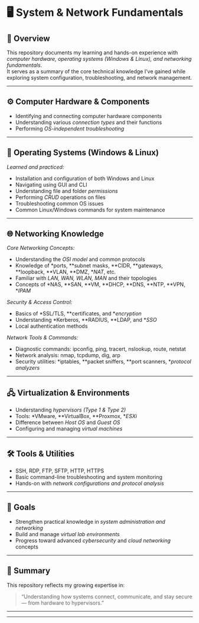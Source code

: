 # 🖥 System & Network Fundamentals

## 📘 Overview
This repository documents my learning and hands-on experience with *computer hardware, operating systems (Windows & Linux), and networking fundamentals*.  
It serves as a summary of the core technical knowledge I’ve gained while exploring system configuration, troubleshooting, and network management.

---

## ⚙ Computer Hardware & Components
- Identifying and connecting computer hardware components  
- Understanding various *connection types* and their functions  
- Performing *OS-independent troubleshooting*

---

## 🧩 Operating Systems (Windows & Linux)
*Learned and practiced:*
- Installation and configuration of both Windows and Linux  
- Navigating using GUI and CLI  
- Understanding file and folder *permissions*  
- Performing *CRUD* operations on files  
- Troubleshooting common OS issues  
- Common Linux/Windows commands for system maintenance  

---

## 🌐 Networking Knowledge
*Core Networking Concepts:*
- Understanding the *OSI model* and common protocols  
- Knowledge of *ports, **subnet masks, **CIDR, **gateways, **loopback, **VLAN, **DMZ, **NAT*, etc.  
- Familiar with *LAN, WAN, WLAN, MAN* and their topologies  
- Concepts of *NAS, **SAN, **VM, **DHCP, **DNS, **NTP, **VPN, **IPAM*  

*Security & Access Control:*
- Basics of *SSL/TLS, **certificates, and **encryption*
- Understanding *Kerberos, **RADIUS, **LDAP, and **SSO*
- Local authentication methods  

*Network Tools & Commands:*
- Diagnostic commands: ipconfig, ping, tracert, nslookup, route, netstat
- Network analysis: nmap, tcpdump, dig, arp
- Security utilities: *iptables, **packet sniffers, **port scanners, **protocol analyzers*

---

## 🖧 Virtualization & Environments
- Understanding *hypervisors (Type 1 & Type 2)*  
- Tools: *VMware, **VirtualBox, **Proxmox, **ESXi*  
- Difference between *Host OS* and *Guest OS*  
- Configuring and managing *virtual machines*

---

## 🛠 Tools & Utilities
- SSH, RDP, FTP, SFTP, HTTP, HTTPS  
- Basic command-line troubleshooting and system monitoring  
- Hands-on with *network configurations and protocol analysis*

---

## 🎯 Goals
- Strengthen practical knowledge in *system administration and networking*  
- Build and manage *virtual lab environments*  
- Progress toward advanced *cybersecurity* and *cloud networking* concepts  

---

## 🧠 Summary
This repository reflects my growing expertise in:
> “Understanding how systems connect, communicate, and stay secure — from hardware to hypervisors.”

---



---
